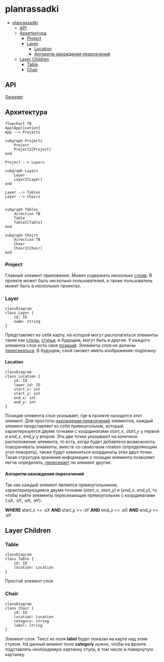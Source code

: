 # planrassadki

- [planrassadki](#planrassadki)
	- [API](#api)
	- [Архитектура](#архитектура)
		- [Project](#project)
		- [Layer](#layer)
			- [Location](#location)
			- [Алгоритм нахождения пересечений](#алгоритм-нахождения-пересечений)
	- [Layer Children](#layer-children)
		- [Table](#table)
		- [Chair](#chair)

## API

[Swagger](https://planrassadki.github.io/api/)

## Архитектура

```mermaid
flowchart TB
App[Application]
App --> Projects

subgraph Projects
	Project
	Project2[Project]
end

Project --> Layers

subgraph Layers
	Layer
	Layer2[Layer]
end

Layer --> Tables
Layer --> Chairs


subgraph Tables
	direction TB
	Table
	Table2[Table]
end

subgraph Chairs
	direction TB
	Chair
	Chair2[Chair]
end
```

### Project

Главный элемент приложения. Может содержать несколько [слоев](#Layer). В проекте может быть несколько пользователей, а также пользователь может быть в нескольких проектах.

### Layer

```mermaid
classDiagram
class Layer {
	id: ID
	name: string
}
```

Представляет из себя карту, на которой могут располагаться элементы такие как [столы](#Table), [стулья](#Chair), в будущем, могут быть и другие.
У каждого элемента слоя есть своя [позиция](#location). Элементы слоя не должны [пересекаться](#алгоритм-нахождения-пересечений). В будущем, слой сможет иметь изображение-подложку.

#### Location

```mermaid
classDiagram
class Location {
	id: ID
	layer_id: ID
	start_x: int
	start_y: int
	end_x: int
	end_y: int
}
```

Позиция элемента слоя указывает, где в проекте находится этот элемент. Для простоты [нахождения пересечений](#алгоритм-нахождения-пересечений) элементов, каждый элемент представляет из себя прямоугольник, который характеризуется двумя точками с координатами _start_x_, _start_y_ у первой и _end_x_, _end_y_ у второй.
Эти две точки указывают на конечное расположение элемента, то есть, когда будет добавлена возможность поворачивать элементы,
вместе со свойством rotation (определяющим угол поворота), также будут изменяться координаты этих двух точек.
Такая структура хранения информации о позиции элемента позволяет легче определять, [пересекает](#алгоритм-нахождения-пересечений) ли элемент другие.

#### Алгоритм нахождения пересечений

Так как каждый элемент является прямоугольником, характеризующимся двумя точками (_start_x_, _start_y_) и (_end_x_, _end_y_), то чтобы найти элементы пересекающие прямоугольник с координатами (:sX, :sY, :eX, :eY):

**WHERE**
start_x >= :sX **AND**
start_y >= :sY **AND**
end_x <= :eX **AND**
end_y <= :eY

## Layer Children

### Table

```mermaid
classDiagram
class Table {
	id: ID
	location: Location
}
```

Простой элемент слоя

### Chair

```mermaid
classDiagram
class Chair {
	id: ID
	location: Location
	category: string
	label: string
}
```

Элемент слоя. Текст из поля **label** будет показан на карте над этим стулом.
На данный момент поле **category** нужно, чтобы на фронте подставлять необходимую картинку стула, в том числе и повернутую картинку.
